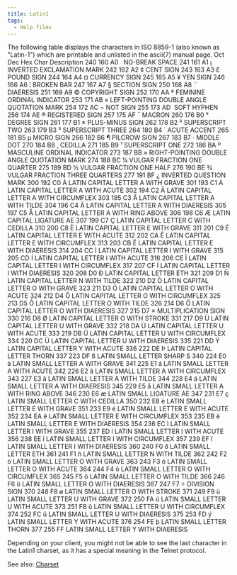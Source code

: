 ```yaml
---
title: Latin1
tags:
  - Help files
---
```

The following table displays the characters in ISO 8859-1 (also known as
"Latin-1") which are printable and unlisted in the ascii(7) manual page.
Oct Dec Hex Char Description 240 160 A0   NO-BREAK SPACE 241 161 A1 ¡
INVERTED EXCLAMATION MARK 242 162 A2 ¢ CENT SIGN 243 163 A3 £ POUND SIGN
244 164 A4 ¤ CURRENCY SIGN 245 165 A5 ¥ YEN SIGN 246 166 A6 ¦ BROKEN BAR
247 167 A7 § SECTION SIGN 250 168 A8 ¨ DIAERESIS 251 169 A9 © COPYRIGHT
SIGN 252 170 AA ª FEMININE ORDINAL INDICATOR 253 171 AB « LEFT-POINTING
DOUBLE ANGLE QUOTATION MARK 254 172 AC ¬ NOT SIGN 255 173 AD ­ SOFT
HYPHEN 256 174 AE ® REGISTERED SIGN 257 175 AF ¯ MACRON 260 176 B0 °
DEGREE SIGN 261 177 B1 ± PLUS-MINUS SIGN 262 178 B2 ² SUPERSCRIPT TWO
263 179 B3 ³ SUPERSCRIPT THREE 264 180 B4 ´ ACUTE ACCENT 265 181 B5 µ
MICRO SIGN 266 182 B6 ¶ PILCROW SIGN 267 183 B7 · MIDDLE DOT 270 184 B8
¸ CEDILLA 271 185 B9 ¹ SUPERSCRIPT ONE 272 186 BA º MASCULINE ORDINAL
INDICATOR 273 187 BB » RIGHT-POINTING DOUBLE ANGLE QUOTATION MARK 274
188 BC ¼ VULGAR FRACTION ONE QUARTER 275 189 BD ½ VULGAR FRACTION ONE
HALF 276 190 BE ¾ VULGAR FRACTION THREE QUARTERS 277 191 BF ¿ INVERTED
QUESTION MARK 300 192 C0 À LATIN CAPITAL LETTER A WITH GRAVE 301 193 C1
Á LATIN CAPITAL LETTER A WITH ACUTE 302 194 C2 Â LATIN CAPITAL LETTER A
WITH CIRCUMFLEX 303 195 C3 Ã LATIN CAPITAL LETTER A WITH TILDE 304 196
C4 Ä LATIN CAPITAL LETTER A WITH DIAERESIS 305 197 C5 Å LATIN CAPITAL
LETTER A WITH RING ABOVE 306 198 C6 Æ LATIN CAPITAL LIGATURE AE 307 199
C7 Ç LATIN CAPITAL LETTER C WITH CEDILLA 310 200 C8 È LATIN CAPITAL
LETTER E WITH GRAVE 311 201 C9 É LATIN CAPITAL LETTER E WITH ACUTE 312
202 CA Ê LATIN CAPITAL LETTER E WITH CIRCUMFLEX 313 203 CB Ë LATIN
CAPITAL LETTER E WITH DIAERESIS 314 204 CC Ì LATIN CAPITAL LETTER I WITH
GRAVE 315 205 CD Í LATIN CAPITAL LETTER I WITH ACUTE 316 206 CE Î LATIN
CAPITAL LETTER I WITH CIRCUMFLEX 317 207 CF Ï LATIN CAPITAL LETTER I
WITH DIAERESIS 320 208 D0 Ð LATIN CAPITAL LETTER ETH 321 209 D1 Ñ LATIN
CAPITAL LETTER N WITH TILDE 322 210 D2 Ò LATIN CAPITAL LETTER O WITH
GRAVE 323 211 D3 Ó LATIN CAPITAL LETTER O WITH ACUTE 324 212 D4 Ô LATIN
CAPITAL LETTER O WITH CIRCUMFLEX 325 213 D5 Õ LATIN CAPITAL LETTER O
WITH TILDE 326 214 D6 Ö LATIN CAPITAL LETTER O WITH DIAERESIS 327 215 D7
× MULTIPLICATION SIGN 330 216 D8 Ø LATIN CAPITAL LETTER O WITH STROKE
331 217 D9 Ù LATIN CAPITAL LETTER U WITH GRAVE 332 218 DA Ú LATIN
CAPITAL LETTER U WITH ACUTE 333 219 DB Û LATIN CAPITAL LETTER U WITH
CIRCUMFLEX 334 220 DC Ü LATIN CAPITAL LETTER U WITH DIAERESIS 335 221 DD
Ý LATIN CAPITAL LETTER Y WITH ACUTE 336 222 DE Þ LATIN CAPITAL LETTER
THORN 337 223 DF ß LATIN SMALL LETTER SHARP S 340 224 E0 à LATIN SMALL
LETTER A WITH GRAVE 341 225 E1 á LATIN SMALL LETTER A WITH ACUTE 342 226
E2 â LATIN SMALL LETTER A WITH CIRCUMFLEX 343 227 E3 ã LATIN SMALL
LETTER A WITH TILDE 344 228 E4 ä LATIN SMALL LETTER A WITH DIAERESIS 345
229 E5 å LATIN SMALL LETTER A WITH RING ABOVE 346 230 E6 æ LATIN SMALL
LIGATURE AE 347 231 E7 ç LATIN SMALL LETTER C WITH CEDILLA 350 232 E8 è
LATIN SMALL LETTER E WITH GRAVE 351 233 E9 é LATIN SMALL LETTER E WITH
ACUTE 352 234 EA ê LATIN SMALL LETTER E WITH CIRCUMFLEX 353 235 EB ë
LATIN SMALL LETTER E WITH DIAERESIS 354 236 EC ì LATIN SMALL LETTER I
WITH GRAVE 355 237 ED í LATIN SMALL LETTER I WITH ACUTE 356 238 EE î
LATIN SMALL LETTER I WITH CIRCUMFLEX 357 239 EF ï LATIN SMALL LETTER I
WITH DIAERESIS 360 240 F0 ð LATIN SMALL LETTER ETH 361 241 F1 ñ LATIN
SMALL LETTER N WITH TILDE 362 242 F2 ò LATIN SMALL LETTER O WITH GRAVE
363 243 F3 ó LATIN SMALL LETTER O WITH ACUTE 364 244 F4 ô LATIN SMALL
LETTER O WITH CIRCUMFLEX 365 245 F5 õ LATIN SMALL LETTER O WITH TILDE
366 246 F6 ö LATIN SMALL LETTER O WITH DIAERESIS 367 247 F7 ÷ DIVISION
SIGN 370 248 F8 ø LATIN SMALL LETTER O WITH STROKE 371 249 F9 ù LATIN
SMALL LETTER U WITH GRAVE 372 250 FA ú LATIN SMALL LETTER U WITH ACUTE
373 251 FB û LATIN SMALL LETTER U WITH CIRCUMFLEX 374 252 FC ü LATIN
SMALL LETTER U WITH DIAERESIS 375 253 FD ý LATIN SMALL LETTER Y WITH
ACUTE 376 254 FE þ LATIN SMALL LETTER THORN 377 255 FF LATIN SMALL
LETTER Y WITH DIAERESIS

Depending on your client, you might not be able to see the last
character in the Latin1 charset, as it has a special meaning in the
Telnet protocol.

See also: [Charset](Charset "wikilink")
